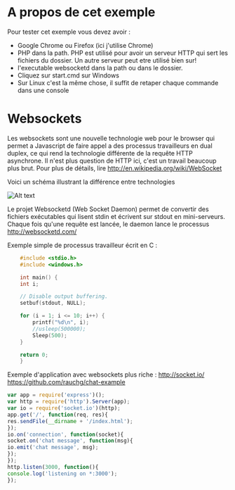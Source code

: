 A propos de cet exemple
=========================
Pour tester cet exemple vous devez avoir :
- Google Chrome ou Firefox (ici j'utilise Chrome)
- PHP dans la path. PHP est utilisé pour avoir un serveur HTTP qui sert les fichiers du dossier. Un autre serveur peut etre utilisé bien sur!
- l'executable websocketd dans la path ou dans le dossier. 
- Cliquez sur start.cmd sur Windows
- Sur Linux c'est la même chose, il suffit de retaper chaque commande dans une console




Websockets
===========

Les websockets sont une nouvelle technologie web pour le browser qui permet a Javascript de faire appel a des processus travailleurs en dual duplex, ce qui rend la technologie différente de la requête HTTP asynchrone. Il n'est plus question de HTTP ici, c'est un travail beaucoup plus brut.
Pour plus de détails, lire 
http://en.wikipedia.org/wiki/WebSocket

Voici un schéma illustrant la différence entre technologies

![Alt text](http://orm-chimera-prod.s3.amazonaws.com/1230000000545/images/hpbn_1702.png) 

Le projet Websocketd (Web Socket Daemon) permet de convertir des fichiers exécutables qui lisent stdin et écrivent sur stdout en mini-serveurs. Chaque fois qu'une requête est lancée, le daemon lance le processus
http://websocketd.com/

Exemple simple de processus travailleur écrit en C :

```c
    #include <stdio.h>
    #include <windows.h>

    int main() {
    int i;

    // Disable output buffering.
    setbuf(stdout, NULL);

    for (i = 1; i <= 10; i++) {
        printf("%d\n", i);
        //usleep(500000);
		Sleep(500);
    }

    return 0;
    }
```

Exemple d'application avec websockets plus riche :
http://socket.io/
https://github.com/rauchg/chat-example

```javascript
var app = require('express')();
var http = require('http').Server(app);
var io = require('socket.io')(http);
app.get('/', function(req, res){
res.sendFile(__dirname + '/index.html');
});
io.on('connection', function(socket){
socket.on('chat message', function(msg){
io.emit('chat message', msg);
});
});
http.listen(3000, function(){
console.log('listening on *:3000');
});
```




